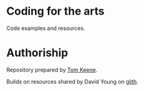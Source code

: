 # Coding for the arts
Code examples and resources. 

# Authoriship
Repository prepared by [Tom Keene](www.theanthillsocial.co.uk).      

Builds on resources shared by David Young
on [glith](https://glitch.com/@ma1805/).
